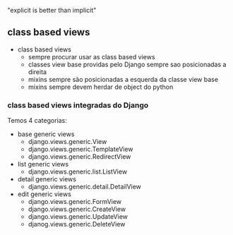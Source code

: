 "explicit is better than implicit"


## class based views

- class based views
  - sempre procurar usar as class based views
  - classes view base providas pelo Django sempre sao posicionadas a direita 
  - mixins sempre são posicionadas a esquerda da classe view base
  - mixins sempre devem herdar de object do python


### class based views integradas do Django

Temos 4 categorias:
 - base generic views
   - django.views.generic.View
   - django.views.generic.TemplateView
   - django.views.generic.RedirectView
 - list generic views
   - django.views.generic.list.ListView
 - detail generic views
   - django.views.generic.detail.DetailView
 - edit generic views
   - django.views.generic.FormView
   - django.views.generic.CreateView
   - django.views.generic.UpdateView
   - djanog.views.generic.DeleteView



